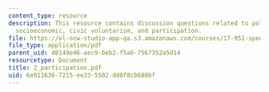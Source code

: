 ```yaml
---
content_type: resource
description: This resource contains discussion questions related to political acts,
  socioeconomic, civic voluntarism, and participation.
file: https://ol-ocw-studio-app-qa.s3.amazonaws.com/courses/17-951-special-graduate-topic-in-political-science-political-behavior-fall-2005/6e0116367215ee335502dd0f8cb680bf_2_participation.pdf
file_type: application/pdf
parent_uid: 40149e46-aec9-beb2-f5a6-7567352a5d14
resourcetype: Document
title: 2_participation.pdf
uid: 6e011636-7215-ee33-5502-dd0f8cb680bf
---
```

